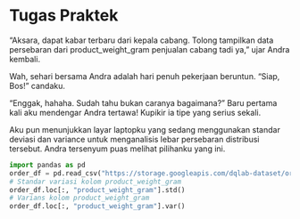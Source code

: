 # Tugas Praktek

“Aksara, dapat kabar terbaru dari kepala cabang. Tolong tampilkan data persebaran dari product_weight_gram penjualan cabang tadi ya,” ujar Andra kembali.

Wah, sehari bersama Andra adalah hari penuh pekerjaan beruntun. “Siap, Bos!” candaku. 

“Enggak, hahaha. Sudah tahu bukan caranya bagaimana?” Baru pertama kali aku mendengar Andra tertawa! Kupikir ia tipe yang serius sekali. 

Aku pun menunjukkan layar laptopku yang sedang menggunakan standar deviasi dan variance untuk menganalisis lebar persebaran distribusi tersebut. Andra tersenyum puas melihat pilihanku yang ini.

```python
import pandas as pd
order_df = pd.read_csv("https://storage.googleapis.com/dqlab-dataset/order.csv")
# Standar variasi kolom product_weight_gram
order_df.loc[:, "product_weight_gram"].std()
# Varians kolom product_weight_gram
order_df.loc[:, "product_weight_gram"].var()
```
